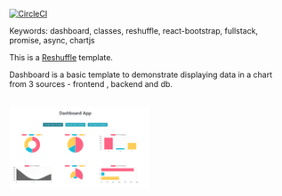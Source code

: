 [![CircleCI](https://circleci.com/gh/reshufflehq/dashboard.svg?style=svg)](https://circleci.com/gh/reshufflehq/dashboard)

Keywords: dashboard, classes, reshuffle, react-bootstrap, fullstack, promise, async, chartjs

This is a [Reshuffle](https://reshuffle.com/) template.

Dashboard is a basic template to demonstrate displaying data in a chart from 3 sources - frontend , backend and db.
<br/>
<br/>
<br/>
<img src="./app_screen.png" width="50%" height="50%">
